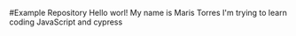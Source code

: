 #Example Repository
Hello worl! My name is Maris Torres
I'm trying to learn coding JavaScript and cypress
